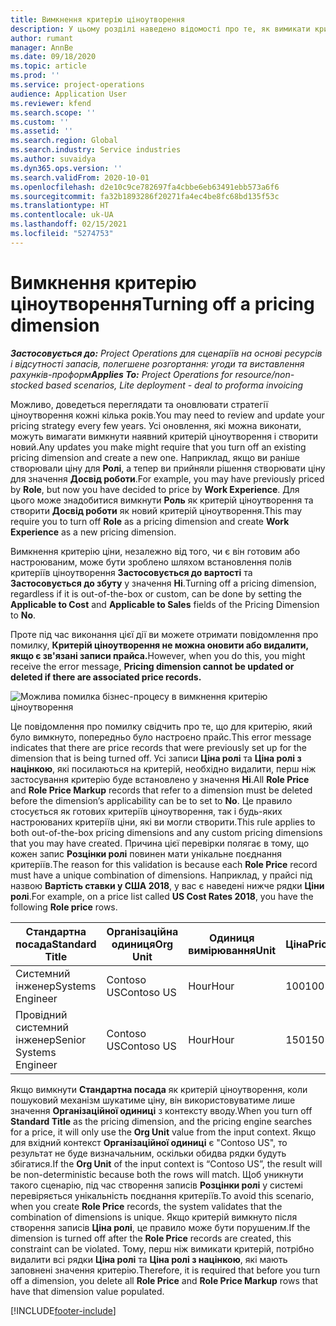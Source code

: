 ```yaml
---
title: Вимкнення критерію ціноутворення
description: У цьому розділі наведено відомості про те, як вимикати критерії ціноутворення.
author: rumant
manager: AnnBe
ms.date: 09/18/2020
ms.topic: article
ms.prod: ''
ms.service: project-operations
audience: Application User
ms.reviewer: kfend
ms.search.scope: ''
ms.custom: ''
ms.assetid: ''
ms.search.region: Global
ms.search.industry: Service industries
ms.author: suvaidya
ms.dyn365.ops.version: ''
ms.search.validFrom: 2020-10-01
ms.openlocfilehash: d2e10c9ce782697fa4cbbe6eb63491ebb573a6f6
ms.sourcegitcommit: fa32b1893286f20271fa4ec4be8fc68bd135f53c
ms.translationtype: HT
ms.contentlocale: uk-UA
ms.lasthandoff: 02/15/2021
ms.locfileid: "5274753"
---
```

# <a name="turning-off-a-pricing-dimension"></a><span data-ttu-id="fee00-103">Вимкнення критерію ціноутворення</span><span class="sxs-lookup"><span data-stu-id="fee00-103">Turning off a pricing dimension</span></span>

<span data-ttu-id="fee00-104">_**Застосовується до:** Project Operations для сценаріїв на основі ресурсів і відсутності запасів, полегшене розгортання: угоди та виставлення рахунків-проформ_</span><span class="sxs-lookup"><span data-stu-id="fee00-104">_**Applies To:** Project Operations for resource/non-stocked based scenarios, Lite deployment - deal to proforma invoicing_</span></span>

<span data-ttu-id="fee00-105">Можливо, доведеться переглядати та оновлювати стратегії ціноутворення кожні кілька років.</span><span class="sxs-lookup"><span data-stu-id="fee00-105">You may need to review and update your pricing strategy every few years.</span></span> <span data-ttu-id="fee00-106">Усі оновлення, які можна виконати, можуть вимагати вимкнути наявний критерій ціноутворення і створити новий.</span><span class="sxs-lookup"><span data-stu-id="fee00-106">Any updates you make might require that you turn off an existing pricing dimension and create a new one.</span></span> <span data-ttu-id="fee00-107">Наприклад, якщо ви раніше створювали ціну для **Ролі**, а тепер ви прийняли рішення створювати ціну для значення **Досвід роботи**.</span><span class="sxs-lookup"><span data-stu-id="fee00-107">For example, you may have previously priced by **Role**, but now you have decided to price by **Work Experience**.</span></span> <span data-ttu-id="fee00-108">Для цього може знадобитися вимкнути **Роль** як критерій ціноутворення та створити **Досвід роботи** як новий критерій ціноутворення.</span><span class="sxs-lookup"><span data-stu-id="fee00-108">This may require you to turn off **Role** as a pricing dimension and create **Work Experience** as a new pricing dimension.</span></span> 

<span data-ttu-id="fee00-109">Вимкнення критерію ціни, незалежно від того, чи є він готовим або настроюваним, може бути зроблено шляхом встановлення полів критеріїв ціноутворення **Застосовується до вартості** та **Застосовується до збуту** у значення **Ні**.</span><span class="sxs-lookup"><span data-stu-id="fee00-109">Turning off a pricing dimension, regardless if it is out-of-the-box or custom, can be done by setting the **Applicable to Cost** and **Applicable to Sales** fields of the Pricing Dimension to **No**.</span></span>

<span data-ttu-id="fee00-110">Проте під час виконання цієї дії ви можете отримати повідомлення про помилку, **Критерій ціноутворення не можна оновити або видалити, якщо є зв'язані записи прайса.**</span><span class="sxs-lookup"><span data-stu-id="fee00-110">However, when you do this, you might receive the error message, **Pricing dimension cannot be updated or deleted if there are associated price records.**</span></span>

![Можлива помилка бізнес-процесу в вимкнення критерію ціноутворення](media/Business-Process-Error.png)

<span data-ttu-id="fee00-112">Це повідомлення про помилку свідчить про те, що для критерію, який було вимкнуто, попередньо було настроєно прайс.</span><span class="sxs-lookup"><span data-stu-id="fee00-112">This error message indicates that there are price records that were previously set up for the dimension that is being turned off.</span></span> <span data-ttu-id="fee00-113">Усі записи **Ціна ролі** та **Ціна ролі з націнкою**, які посилаються на критерій, необхідно видалити, перш ніж застосування критерію буде встановлено у значення **Ні**.</span><span class="sxs-lookup"><span data-stu-id="fee00-113">All **Role Price** and **Role Price Markup** records that refer to a dimension must be deleted before the dimension’s applicability can be to set to **No**.</span></span> <span data-ttu-id="fee00-114">Це правило стосується як готових критеріїв ціноутворення, так і будь-яких настроюваних критеріїв ціни, які ви могли створити.</span><span class="sxs-lookup"><span data-stu-id="fee00-114">This rule applies to both out-of-the-box pricing dimensions and any custom pricing dimensions that you may have created.</span></span> <span data-ttu-id="fee00-115">Причина цієї перевірки полягає в тому, що кожен запис **Розцінки ролі** повинен мати унікальне поєднання критеріїв.</span><span class="sxs-lookup"><span data-stu-id="fee00-115">The reason for this validation is because each **Role Price** record must have a unique combination of dimensions.</span></span> <span data-ttu-id="fee00-116">Наприклад, у прайсі під назвою **Вартість ставки у США 2018**, у вас є наведені нижче рядки **Ціни ролі**.</span><span class="sxs-lookup"><span data-stu-id="fee00-116">For example, on a price list called **US Cost Rates 2018**, you have the following **Role price** rows.</span></span> 

| <span data-ttu-id="fee00-117">Стандартна посада</span><span class="sxs-lookup"><span data-stu-id="fee00-117">Standard Title</span></span>         | <span data-ttu-id="fee00-118">Організаційна одиниця</span><span class="sxs-lookup"><span data-stu-id="fee00-118">Org Unit</span></span>    |<span data-ttu-id="fee00-119">Одиниця вимірювання</span><span class="sxs-lookup"><span data-stu-id="fee00-119">Unit</span></span>   |<span data-ttu-id="fee00-120">Ціна</span><span class="sxs-lookup"><span data-stu-id="fee00-120">Price</span></span>  |<span data-ttu-id="fee00-121">Грошова одиниця</span><span class="sxs-lookup"><span data-stu-id="fee00-121">Currency</span></span>  |
| -----------------------|-------------|-------|-------|----------|
| <span data-ttu-id="fee00-122">Системний інженер</span><span class="sxs-lookup"><span data-stu-id="fee00-122">Systems Engineer</span></span>|<span data-ttu-id="fee00-123">Contoso US</span><span class="sxs-lookup"><span data-stu-id="fee00-123">Contoso US</span></span>|<span data-ttu-id="fee00-124">Hour</span><span class="sxs-lookup"><span data-stu-id="fee00-124">Hour</span></span>| <span data-ttu-id="fee00-125">100</span><span class="sxs-lookup"><span data-stu-id="fee00-125">100</span></span>|<span data-ttu-id="fee00-126">USD</span><span class="sxs-lookup"><span data-stu-id="fee00-126">USD</span></span>|
| <span data-ttu-id="fee00-127">Провідний системний інженер</span><span class="sxs-lookup"><span data-stu-id="fee00-127">Senior Systems Engineer</span></span>|<span data-ttu-id="fee00-128">Contoso US</span><span class="sxs-lookup"><span data-stu-id="fee00-128">Contoso US</span></span>|<span data-ttu-id="fee00-129">Hour</span><span class="sxs-lookup"><span data-stu-id="fee00-129">Hour</span></span>| <span data-ttu-id="fee00-130">150</span><span class="sxs-lookup"><span data-stu-id="fee00-130">150</span></span>| <span data-ttu-id="fee00-131">USD</span><span class="sxs-lookup"><span data-stu-id="fee00-131">USD</span></span>|


<span data-ttu-id="fee00-132">Якщо вимкнути **Стандартна посада** як критерій ціноутворення, коли пошуковий механізм шукатиме ціну, він використовуватиме лише значення **Організаційної одиниці** з контексту вводу.</span><span class="sxs-lookup"><span data-stu-id="fee00-132">When you turn off **Standard Title** as the pricing dimension, and the pricing engine searches for a price, it will only use the **Org Unit** value from the input context.</span></span> <span data-ttu-id="fee00-133">Якщо для вхідний контекст **Організаційної одиниці** є "Contoso US", то результат не буде визначальним, оскільки обидва рядки будуть збігатися.</span><span class="sxs-lookup"><span data-stu-id="fee00-133">If the **Org Unit** of the input context is “Contoso US”, the result will be non-deterministic because both the rows will match.</span></span> <span data-ttu-id="fee00-134">Щоб уникнути такого сценарію, під час створення записів **Розцінки ролі** у системі перевіряється унікальність поєднання критеріїв.</span><span class="sxs-lookup"><span data-stu-id="fee00-134">To avoid this scenario, when you create **Role Price** records, the system validates that the combination of dimensions is unique.</span></span> <span data-ttu-id="fee00-135">Якщо критерій вимкнуто після створення записів **Ціна ролі**, це правило може бути порушеним.</span><span class="sxs-lookup"><span data-stu-id="fee00-135">If the dimension is turned off after the **Role Price** records are created, this constraint can be violated.</span></span> <span data-ttu-id="fee00-136">Тому, перш ніж вимикати критерій, потрібно видалити всі рядки **Ціна ролі** та **Ціна ролі з націнкою**, які мають заповнені значення критерію.</span><span class="sxs-lookup"><span data-stu-id="fee00-136">Therefore, it is required that before you turn off a dimension, you delete all **Role Price** and **Role Price Markup** rows that have that dimension value populated.</span></span>


[!INCLUDE[footer-include](../includes/footer-banner.md)]
